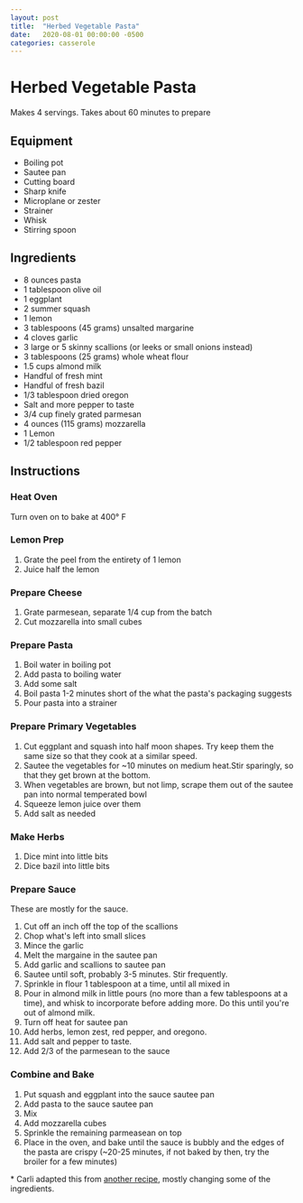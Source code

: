 ```yaml
---
layout: post
title:  "Herbed Vegetable Pasta"
date:   2020-08-01 00:00:00 -0500
categories: casserole
---
```


# Herbed Vegetable Pasta

Makes 4 servings. Takes about 60 minutes to prepare

## Equipment

- Boiling pot
- Sautee pan
- Cutting board
- Sharp knife
- Microplane or zester
- Strainer
- Whisk
- Stirring spoon

## Ingredients

- 8 ounces pasta
- 1 tablespoon olive oil
- 1 eggplant
- 2 summer squash
- 1 lemon
- 3 tablespoons (45 grams) unsalted margarine
- 4 cloves garlic
- 3 large or 5 skinny scallions (or leeks or small onions instead)
- 3 tablespoons (25 grams) whole wheat flour
- 1.5 cups almond milk
- Handful of fresh mint
- Handful of fresh bazil
- 1/3 tablespoon dried oregon
- Salt and more pepper to taste
- 3/4 cup finely grated parmesan
- 4 ounces (115 grams) mozzarella
- 1 Lemon
- 1/2 tablespoon red pepper

## Instructions

### Heat Oven

Turn oven on to bake at 400° F

### Lemon Prep

1. Grate the peel from the entirety of 1 lemon
1. Juice half the lemon

### Prepare Cheese

1. Grate parmesean, separate 1/4 cup from the batch
1. Cut mozzarella into small cubes

### Prepare Pasta

1. Boil water in boiling pot
1. Add pasta to boiling water
1. Add some salt
1. Boil pasta 1-2 minutes short of the what the pasta's packaging suggests
1. Pour pasta into a strainer

### Prepare Primary Vegetables

1. Cut eggplant and squash into half moon shapes. Try keep them the same size so that they cook at a similar speed.
1. Sautee the vegetables for ~10 minutes on medium heat.Stir sparingly, so that they get brown at the bottom.
1. When vegetables are brown, but not limp, scrape them out of the sautee pan into normal temperated bowl
1. Squeeze lemon juice over them
1. Add salt as needed

### Make Herbs

1. Dice mint into little bits
1. Dice bazil into little bits

### Prepare Sauce

These are mostly for the sauce.

1. Cut off an inch off the top of the scallions
1. Chop what's left into small slices
1. Mince the garlic
1. Melt the margaine in the sautee pan
1. Add garlic and scallions to sautee pan
1. Sautee until soft, probably 3-5 minutes. Stir frequently.
1. Sprinkle in flour 1 tablespoon at a time, until all mixed in
1. Pour in almond milk in little pours (no more than a few tablespoons at a time), and whisk to incorporate before adding more. Do this until you're out of almond milk.
1. Turn off heat for sautee pan
1. Add herbs, lemon zest, red pepper, and oregono. 
1. Add salt and pepper to taste. 
1. Add 2/3 of the parmesean to the sauce

### Combine and Bake

1. Put squash and eggplant into the sauce sautee pan
1. Add pasta to the sauce sautee pan
1. Mix
1. Add mozzarella cubes
1. Sprinkle the remaining parmeasean on top
1. Place in the oven, and bake until the sauce is bubbly and the edges of the pasta are crispy (~20-25 minutes, if not baked by then, try the broiler for a few minutes)

\* Carli adapted this from [another recipe](https://smittenkitchen.com/2015/06/herbed-summer-squash-pasta-bake/), mostly changing some of the ingredients.